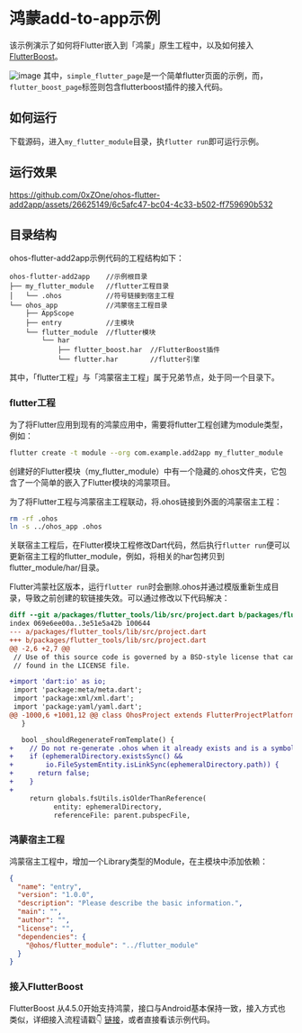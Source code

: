 # 鸿蒙add-to-app示例
该示例演示了如何将Flutter嵌入到「鸿蒙」原生工程中，以及如何接入[FlutterBoost](https://github.com/alibaba/flutter_boost)。

![image](https://github.com/0xZOne/ohos-flutter-add2app/assets/26625149/f30d9ba7-e7ff-4bc0-ade1-28b6ca10c02c)
其中，`simple_flutter_page`是一个简单flutter页面的示例，而，`flutter_boost_page`标签则包含flutterboost插件的接入代码。

## 如何运行
下载源码，进入`my_flutter_module`目录，执`flutter run`即可运行示例。

## 运行效果
https://github.com/0xZOne/ohos-flutter-add2app/assets/26625149/6c5afc47-bc04-4c33-b502-ff759690b532

## 目录结构
ohos-flutter-add2app示例代码的工程结构如下：
```
ohos-flutter-add2app    //示例根目录
├── my_flutter_module   //flutter工程目录
│   └── .ohos           //符号链接到宿主工程
└── ohos_app            //鸿蒙宿主工程目录
    ├── AppScope
    ├── entry           //主模块
    └── flutter_module  //flutter模块
        └── har
            ├── flutter_boost.har  //FlutterBoost插件
            └── flutter.har        //flutter引擎
```

其中，「flutter工程」与「鸿蒙宿主工程」属于兄弟节点，处于同一个目录下。

### flutter工程
为了将Flutter应用到现有的鸿蒙应用中，需要将flutter工程创建为module类型，例如：
```bash
flutter create -t module --org com.example.add2app my_flutter_module
```
创建好的Flutter模块（my_flutter_module）中有一个隐藏的.ohos文件夹，它包含了一个简单的嵌入了Flutter模块的鸿蒙项目。

为了将Flutter工程与鸿蒙宿主工程联动，将.ohos链接到外面的鸿蒙宿主工程：
```bash
rm -rf .ohos
ln -s ../ohos_app .ohos
```
关联宿主工程后，在Flutter模块工程修改Dart代码，然后执行`flutter run`便可以更新宿主工程的flutter_module，例如，将相关的har包拷贝到flutter_module/har/目录。

Flutter鸿蒙社区版本，运行`flutter run`时会删除.ohos并通过模版重新生成目录，导致之前创建的软链接失效。可以通过修改以下代码解决：
```diff
diff --git a/packages/flutter_tools/lib/src/project.dart b/packages/flutter_tools/lib/src/project.dart
index 069e6ee00a..3e51e5a42b 100644
--- a/packages/flutter_tools/lib/src/project.dart
+++ b/packages/flutter_tools/lib/src/project.dart
@@ -2,6 +2,7 @@
 // Use of this source code is governed by a BSD-style license that can be
 // found in the LICENSE file.

+import 'dart:io' as io;
 import 'package:meta/meta.dart';
 import 'package:xml/xml.dart';
 import 'package:yaml/yaml.dart';
@@ -1000,6 +1001,12 @@ class OhosProject extends FlutterProjectPlatform {
   }

   bool _shouldRegenerateFromTemplate() {
+    // Do not re-generate .ohos when it already exists and is a symbolic link.
+    if (ephemeralDirectory.existsSync() &&
+        io.FileSystemEntity.isLinkSync(ephemeralDirectory.path)) {
+      return false;
+    }
+
     return globals.fsUtils.isOlderThanReference(
           entity: ephemeralDirectory,
           referenceFile: parent.pubspecFile,
```

### 鸿蒙宿主工程
鸿蒙宿主工程中，增加一个Library类型的Module，在主模块中添加依赖：
```json
{
  "name": "entry",
  "version": "1.0.0",
  "description": "Please describe the basic information.",
  "main": "",
  "author": "",
  "license": "",
  "dependencies": {
    "@ohos/flutter_module": "../flutter_module"
  }
}
```

### 接入FlutterBoost

FlutterBoost 从4.5.0开始支持鸿蒙，接口与Android基本保持一致，接入方式也类似，详细接入流程请戳👇 [链接](https://github.com/alibaba/flutter_boost/blob/task/4.4.2-support-ohos/docs/install.md#ohos%E9%83%A8%E5%88%86)，或者直接看该示例代码。
